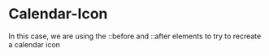 # Calendar-Icon
In this case, we are using the ::before and ::after elements to try to recreate a calendar icon
